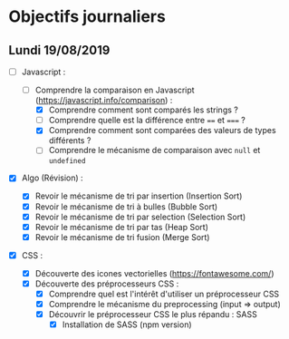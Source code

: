 # Objectifs journaliers

## Lundi 19/08/2019

- [ ] Javascript :

  - [ ] Comprendre la comparaison en Javascript (https://javascript.info/comparison) :
    - [x] Comprendre comment sont comparés les strings ?
    - [ ] Comprendre quelle est la différence entre `==` et `===` ?
    - [x] Comprendre comment sont comparées des valeurs de types différents ?
    - [ ] Comprendre le mécanisme de comparaison avec `null` et `undefined`

- [x] Algo (Révision) :

  - [x] Revoir le mécanisme de tri par insertion (Insertion Sort)
  - [x] Revoir le mécanisme de tri à bulles (Bubble Sort)
  - [x] Revoir le mécanisme de tri par selection (Selection Sort)
  - [x] Revoir le mécanisme de tri par tas (Heap Sort)
  - [x] Revoir le mécanisme de tri fusion (Merge Sort)

- [x] CSS :
  - [x] Découverte des icones vectorielles (https://fontawesome.com/)
  - [x] Découverte des préprocesseurs CSS :
    - [x] Comprendre quel est l'intérêt d'utiliser un préprocesseur CSS
    - [x] Comprendre le mécanisme du preprocessing (input => output)
    - [x] Découvrir le préprocesseur CSS le plus répandu : SASS
      - [x] Installation de SASS (npm version)
